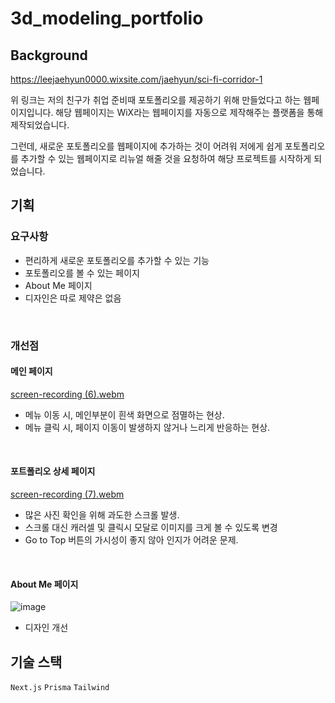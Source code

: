 # 3d_modeling_portfolio

## Background
https://leejaehyun0000.wixsite.com/jaehyun/sci-fi-corridor-1

위 링크는 저의 친구가 취업 준비때 포토폴리오를 제공하기 위해 만들었다고 하는 웹페이지입니다. 해당 웹페이지는 WiX라는 웹페이지를 자동으로 제작해주는 플랫폼을 통해 제작되었습니다. 

그런데, 새로운 포토폴리오를 웹페이지에 추가하는 것이 어려워 저에게 쉽게 포토폴리오를 추가할 수 있는 웹페이지로 리뉴얼 해줄 것을 요청하여 해당 프로젝트를 시작하게 되었습니다.

## 기획

### 요구사항
- 편리하게 새로운 포토폴리오를 추가할 수 있는 기능
- 포토폴리오를 볼 수 있는 페이지
- About Me 페이지
- 디자인은 따로 제약은 없음

<br>

### 개선점

#### 메인 페이지
[screen-recording (6).webm](https://github.com/seoJunPyo/3d_modeling_portfolio/assets/114892495/0b7dcd32-b77d-4aa0-908d-9cdf6010f960)

- 메뉴 이동 시, 메인부분이 흰색 화면으로 점멸하는 현상.
- 메뉴 클릭 시, 페이지 이동이 발생하지 않거나 느리게 반응하는 현상.

<br>

#### 포트폴리오 상세 페이지
[screen-recording (7).webm](https://github.com/seoJunPyo/3d_modeling_portfolio/assets/114892495/0e38121c-cad6-4031-af21-757ca15840dd)
- 많은 사진 확인을 위해 과도한 스크롤 발생.
- 스크롤 대신 캐러셀 및 클릭시 모달로 이미지를 크게 볼 수 있도록 변경
- Go to Top 버튼의 가시성이 좋지 않아 인지가 어려운 문제.

<br>

#### About Me 페이지
![image](https://github.com/seoJunPyo/3d_modeling_portfolio/assets/114892495/0f7216ba-e238-45b5-bb05-821a9a548a06)
- 디자인 개선

## 기술 스택
`Next.js` `Prisma` `Tailwind`
